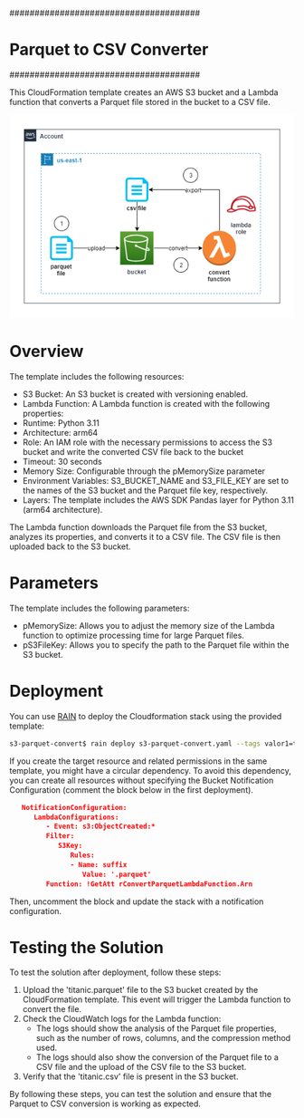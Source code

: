 ######################################
# Parquet to CSV Converter
######################################

This CloudFormation template creates an AWS S3 bucket and a Lambda function that converts a Parquet file stored in the bucket to a CSV file.

![Alt text](../diagrams/s3-parquet.png?raw=true "Diagram Image")

# Overview

The template includes the following resources:

- S3 Bucket: An S3 bucket is created with versioning enabled.
- Lambda Function: A Lambda function is created with the following properties:
- Runtime: Python 3.11
- Architecture: arm64
- Role: An IAM role with the necessary permissions to access the S3 bucket and write the converted CSV file back to the bucket
- Timeout: 30 seconds
- Memory Size: Configurable through the pMemorySize parameter
- Environment Variables: S3_BUCKET_NAME and S3_FILE_KEY are set to the names of the S3 bucket and the Parquet file key, respectively.
- Layers: The template includes the AWS SDK Pandas layer for Python 3.11 (arm64 architecture).

The Lambda function downloads the Parquet file from the S3 bucket, analyzes its properties, and converts it to a CSV file. The CSV file is then uploaded back to the S3 bucket.

# Parameters

The template includes the following parameters:

- pMemorySize: Allows you to adjust the memory size of the Lambda function to optimize processing time for large Parquet files.
- pS3FileKey: Allows you to specify the path to the Parquet file within the S3 bucket.

# Deployment

You can use [RAIN](https://github.com/aws-cloudformation/rain) to deploy the Cloudformation stack using the provided template:

```bash
s3-parquet-convert$ rain deploy s3-parquet-convert.yaml --tags valor1=titanic -y
```

If you create the target resource and related permissions in the same template, you might have a circular dependency.
To avoid this dependency, you can create all resources without specifying the Bucket Notification Configuration (comment the block below in the first deployment). 

```json
   NotificationConfiguration:
      LambdaConfigurations:
         - Event: s3:ObjectCreated:*
         Filter:
            S3Key:
               Rules:
               - Name: suffix
                  Value: '.parquet'
         Function: !GetAtt rConvertParquetLambdaFunction.Arn
```

Then, uncomment the block and update the stack with a notification configuration.

# Testing the Solution

To test the solution after deployment, follow these steps:

1. Upload the 'titanic.parquet' file to the S3 bucket created by the CloudFormation template. This event will trigger the Lambda function to convert the file.
2. Check the CloudWatch logs for the Lambda function:
   - The logs should show the analysis of the Parquet file properties, such as the number of rows, columns, and the compression method used.
   - The logs should also show the conversion of the Parquet file to a CSV file and the upload of the CSV file to the S3 bucket.
3. Verify that the 'titanic.csv' file is present in the S3 bucket.

By following these steps, you can test the solution and ensure that the Parquet to CSV conversion is working as expected.